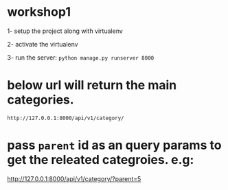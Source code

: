 # workshop1

1- setup the project along with virtualenv

2- activate the virtualenv

3- run the server: `python manage.py runserver 8000`



# below url will return the main categories.
`http://127.0.0.1:8000/api/v1/category/`

# pass `parent` id as an query params to get the releated categroies. e.g:
http://127.0.0.1:8000/api/v1/category/?parent=5
